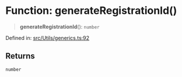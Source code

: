 # Function: generateRegistrationId()

> **generateRegistrationId**(): `number`

Defined in: [src/Utils/generics.ts:92](https://github.com/Fokusdotid/bail/blob/82f46c566476ac566bfd781dede14412fcdfb787/src/Utils/generics.ts#L92)

## Returns

`number`
